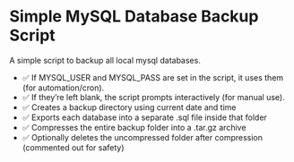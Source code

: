 # Simple MySQL Database Backup Script
A simple script to backup all local mysql databases.

- ✅ If MYSQL_USER and MYSQL_PASS are set in the script, it uses them (for automation/cron).
- ✅ If they’re left blank, the script prompts interactively (for manual use).
- ✅ Creates a backup directory using current date and time
- ✅ Exports each database into a separate .sql file inside that folder
- ✅ Compresses the entire backup folder into a .tar.gz archive
- ✅ Optionally deletes the uncompressed folder after compression (commented out for safety)
